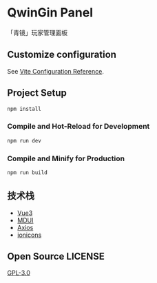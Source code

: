 # QwinGin Panel

「青镜」玩家管理面板

## Customize configuration

See [Vite Configuration Reference](https://vitejs.dev/config/).

## Project Setup

```sh
npm install
```

### Compile and Hot-Reload for Development

```sh
npm run dev
```

### Compile and Minify for Production

```sh
npm run build
```

## 技术栈

- [Vue3](https://vuejs.org/)
- [MDUI](https://mdui.org/)
- [Axios](https://axios-http.com/)
- [ionicons](https://ionic.io/ionicons)

## Open Source LICENSE

[GPL-3.0](LICENSE)